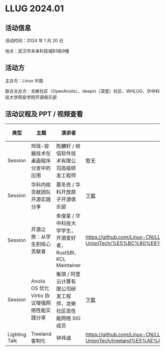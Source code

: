 # LLUG 2024.01

## 活动信息

活动时间：2024 年 1 月 20 日

地点：武汉市未来科技城B3栋9楼



## 活动方

主办方：Linux 中国

联合主办方：龙蜥社区（OpenAnolis）、deepin（深度）社区、WHLUG、华中科技大学网安学院开源俱乐部



## 活动议程及 PPT / 视频查看

| 类型    | 主题                    | 演讲者 | PPT 下载地址 | 视频录播 |
| ------- | ----------------------- | ------ | ------------ | -------- |
| Session| 玲珑-容器技术在桌面程序分发中的应用            | 陈麟轩 / 统信软件技术有限公司高级研发工程师                  | 暂无                                                         | Bilibili |
| Session       | 华科内核贡献团队开源实践分享                   | 慕冬亮 / 华科开放原子开源俱乐部                              | [下载](https://github.com/Linux-CN/LLUG-Shares/blob/main/Wuhan/2024.01-UnionTech/%E5%8D%8E%E7%A7%91%E5%86%85%E6%A0%B8%E8%B4%A1%E7%8C%AE%E5%9B%A2%E9%98%9F%E5%BC%80%E6%BA%90%E5%AE%9E%E8%B7%B5%E5%88%86%E4%BA%AB.pdf) | Bilibili |
| Session       | 开源之旅：从学生到核心贡献者                   | 朱俊星 / 华中科技大学学生，开源爱好者，RustSBI、KCL Maintainer | https://github.com/Linux-CN/LLUG-Shares/blob/main/Wuhan/2024.01-UnionTech/%E5%BC%80%E6%BA%90%E7%BB%8F%E5%8E%86%E5%88%86%E4%BA%AB.pdf | Bilibili |
| Session       | Anolis OS 优化 Virtio 协议增强网络性能实践分享 | 衡琪 / 阿里云计算有限公司研发工程师，龙蜥社区高性能网络 SIG 成员 | [下载](https://github.com/Linux-CN/LLUG-Shares/blob/main/Wuhan/2024.01-UnionTech/Anolis%20OS%20%E4%BC%98%E5%8C%96%20Virtio%20%E5%8D%8F%E8%AE%AE%E5%A2%9E%E5%BC%BA%E7%BD%91%E7%BB%9C%E6%80%A7%E8%83%BD%E5%AE%9E%E8%B7%B5%E5%88%86%E4%BA%AB.pdf) | Bilibili |
| Lighting Talk | Treeland 客制化                                | 钟祎诚                                                       | https://github.com/Linux-CN/LLUG-Shares/blob/main/Wuhan/2024.01-UnionTech/treeland%E5%AE%A2%E5%88%B6%E5%8C%96.pdf | Bilibili |

